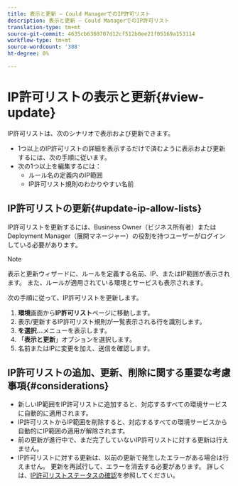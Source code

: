 ```yaml
---
title: 表示と更新 — Could ManagerでのIP許可リスト
description: 表示と更新 — Could ManagerでのIP許可リスト
translation-type: tm+mt
source-git-commit: 4635cb6360707d12cf512b0ee21f05169a153114
workflow-type: tm+mt
source-wordcount: '308'
ht-degree: 0%

---
```



# IP許可リストの表示と更新{#view-update}

IP許可リストは、次のシナリオで表示および更新できます。

* 1つ以上のIP許可リストの詳細を表示するだけで済むように表示および更新するには、次の手順に従います。
* 次の1つ以上を編集するには：
   * ルール名の定義内のIP範囲
   * IP許可リスト規則のわかりやすい名前

## IP許可リストの更新{#update-ip-allow-lists}


IP許可リストを更新するには、Business Owner（ビジネス所有者）またはDeployment Manager（展開マネージャー）の役割を持つユーザーがログインしている必要があります。

>[!NOTE]
>表示と更新ウィザードに、ルールを定義する名前、IP、またはIP範囲が表示されます。 また、ルールが適用されている環境とサービスも表示されます。

次の手順に従って、IP許可リストを更新します。

1. **環境**&#x200B;画面から&#x200B;**IP許可リスト**&#x200B;ページに移動します。
1. 表示/更新するIP許可リスト規則が一覧表示される行を識別します。
1. **を選択…**&#x200B;メニューを表示します。
1. 「**表示と更新**」オプションを選択します。
1. 名前またはIPに変更を加え、送信を確認します。

## IP許可リストの追加、更新、削除に関する重要な考慮事項{#considerations}

* 新しいIP範囲をIP許可リストに追加すると、対応するすべての環境サービスに自動的に適用されます。
* IP許可リストからIP範囲を削除すると、対応するすべての環境サービスから自動的にIP範囲の適用が解除されます。
* 前の更新が進行中で、まだ完了していないIP許可リストに対する更新は行えません。
* IP許可リストに対する更新は、以前の更新で発生したエラーがある場合は行えません。 更新を再試行して、エラーを消去する必要があります。
詳しくは、[IP許可リストステータスの確認](/help/implementing/cloud-manager/ip-allow-lists/check-ip-allow-list-status.md)を参照してください。